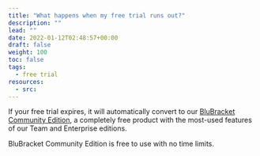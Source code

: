 ```yaml
---
title: "What happens when my free trial runs out?"
description: ""
lead: ""
date: 2022-01-12T02:48:57+00:00
draft: false
weight: 100
toc: false
tags:
  - free trial
resources:
  - src:
---
```


If your free trial expires, it will automatically convert to our [BluBracket Community Edition](https://blubracket.com/pricing/), a completely free product with the most-used features of our Team and Enterprise editions.

BluBracket Community Edition is free to use with no time limits.